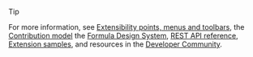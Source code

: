 > [!TIP]
> For more information, see [Extensibility points, menus and toolbars](../reference/targets/overview.md#settings-for-menus-and-toolbars), the [Contribution model](../develop/contributions-overview.md) the [Formula Design System](https://developer.microsoft.com/azure-devops/develop/extensions), [REST API reference](/rest/api/azure/devops), [Extension samples](https://github.com/Microsoft/azure-devops-extension-sample), and resources in the [Developer Community](https://developercommunity.visualstudio.com/spaces/21/index.html).
